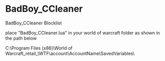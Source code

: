 # BadBoy_CCleaner
BadBoy_CCleaner Blocklist

place "BadBoy_CCleaner.lua" in your world of warcraft folder as shown in the path below

C:\Program Files (x86)\World of Warcraft\_retail_\WTF\account\AccountName\SavedVariables\
